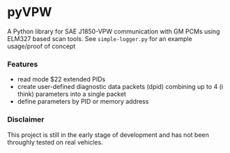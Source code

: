 # pyVPW
A Python library for SAE J1850-VPW communication with GM PCMs using ELM327 based scan tools. See `simple-logger.py` for an example usage/proof of concept

### Features
- read mode $22 extended PIDs
- create user-defined diagnostic data packets (dpid) combining up to 4 (i think) parameters into a single packet
- define parameters by PID or memory address

### Disclaimer
This project is still in the early stage of development and has not been throughly tested on real vehicles.
